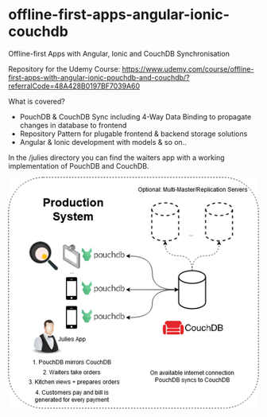 # offline-first-apps-angular-ionic-couchdb
Offline-first Apps with Angular, Ionic and CouchDB Synchronisation

Repository for the Udemy Course: https://www.udemy.com/course/offline-first-apps-with-angular-ionic-pouchdb-and-couchdb/?referralCode=48A428B0197BF7039A60

What is covered?
- PouchDB & CouchDB Sync including 4-Way Data Binding to propagate changes in database to frontend
- Repository Pattern for plugable frontend & backend storage solutions
- Angular & Ionic development with models & so on..

In the /julies directory you can find the waiters app with a working implementation of PouchDB and CouchDB.

![Screenshot](img/julies.png)
